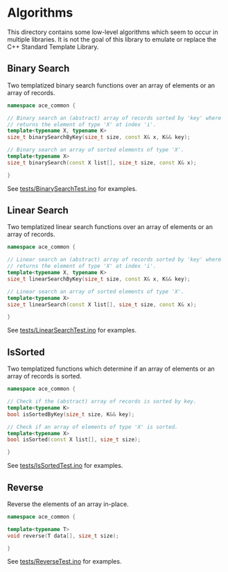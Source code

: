 # Algorithms

This directory contains some low-level algorithms which seem to occur in
multiple libraries. It is not the goal of this library to emulate or replace the
C++ Standard Template Library.

## Binary Search

Two templatized binary search functions over an array of elements or an array of
records.

```C++
namespace ace_common {

// Binary search an (abstract) array of records sorted by 'key' where 'key'
// returns the element of type 'X' at index 'i'.
template<typename X, typename K>
size_t binarySearchByKey(size_t size, const X& x, K&& key);

// Binary search an array of sorted elements of type 'X'.
template<typename X>
size_t binarySearch(const X list[], size_t size, const X& x);

}
```

See [tests/BinarySearchTest.ino](../../tests/BinarySearchTest/) for examples.

## Linear Search

Two templatized linear search functions over an array of elements or an array of
records.

```C++
namespace ace_common {

// Linear search an (abstract) array of records sorted by 'key' where 'key'
// returns the element of type 'X' at index 'i'.
template<typename X, typename K>
size_t linearSearchByKey(size_t size, const X& x, K&& key);

// Linear search an array of sorted elements of type 'X'.
template<typename X>
size_t linearSearch(const X list[], size_t size, const X& x);

}
```

See [tests/LinearSearchTest.ino](../../tests/LinearSearchTest/) for examples.

## IsSorted

Two templatized functions which determine if an array of elements or an array of
records is sorted.

```C++
namespace ace_common {

// Check if the (abstract) array of records is sorted by key.
template<typename K>
bool isSortedByKey(size_t size, K&& key);

// Check if an array of elements of type 'X' is sorted.
template<typename X>
bool isSorted(const X list[], size_t size);

}
```

See [tests/IsSortedTest.ino](../../tests/IsSortedTest/) for examples.

## Reverse

Reverse the elements of an array in-place.

```C++
namespace ace_common {

template<typename T>
void reverse(T data[], size_t size);

}
```

See [tests/ReverseTest.ino](../../tests/ReverseTest/) for examples.
